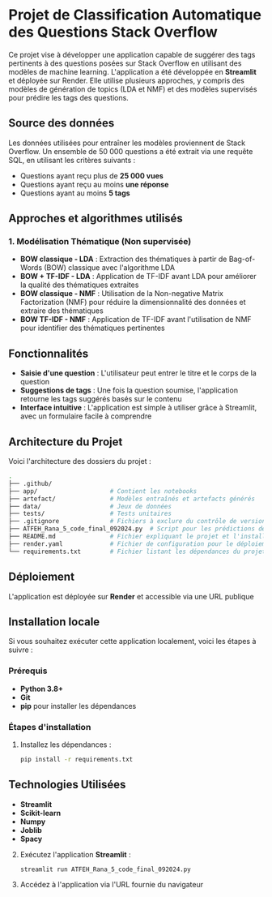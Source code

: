# Projet de Classification Automatique des Questions Stack Overflow

Ce projet vise à développer une application capable de suggérer des tags pertinents à des questions posées sur Stack Overflow en utilisant des modèles de machine learning. L'application a été développée en **Streamlit** et déployée sur Render. Elle utilise plusieurs approches, y compris des modèles de génération de topics (LDA et NMF) et des modèles supervisés pour prédire les tags des questions.

## Source des données

Les données utilisées pour entraîner les modèles proviennent de Stack Overflow. Un ensemble de 50 000 questions a été extrait via une requête SQL, en utilisant les critères suivants :

- Questions ayant reçu plus de **25 000 vues**
- Questions ayant reçu au moins **une réponse**
- Questions ayant au moins **5 tags**
  
## Approches et algorithmes utilisés

### 1. **Modélisation Thématique (Non supervisée)**

- **BOW classique - LDA** : Extraction des thématiques à partir de Bag-of-Words (BOW) classique avec l'algorithme LDA
- **BOW + TF-IDF - LDA** : Application de TF-IDF avant LDA pour améliorer la qualité des thématiques extraites
- **BOW classique - NMF** : Utilisation de la Non-negative Matrix Factorization (NMF) pour réduire la dimensionnalité des données et extraire des thématiques
- **BOW TF-IDF - NMF** : Application de TF-IDF avant l'utilisation de NMF pour identifier des thématiques pertinentes

## Fonctionnalités

- **Saisie d'une question** : L'utilisateur peut entrer le titre et le corps de la question
- **Suggestions de tags** : Une fois la question soumise, l'application retourne les tags suggérés basés sur le contenu
- **Interface intuitive** : L'application est simple à utiliser grâce à Streamlit, avec un formulaire facile à comprendre

## Architecture du Projet

Voici l'architecture des dossiers du projet :

```bash
.
├── .github/
├── app/                    # Contient les notebooks
├── artefact/               # Modèles entraînés et artefacts générés
├── data/                   # Jeux de données 
├── tests/                  # Tests unitaires 
├── .gitignore              # Fichiers à exclure du contrôle de version
├── ATFEH_Rana_5_code_final_092024.py  # Script pour les prédictions de tags
├── README.md               # Fichier expliquant le projet et l'installation
├── render.yaml             # Fichier de configuration pour le déploiement sur Render
└── requirements.txt        # Fichier listant les dépendances du projet
```

## Déploiement

L'application est déployée sur **Render** et accessible via une URL publique

## Installation locale

Si vous souhaitez exécuter cette application localement, voici les étapes à suivre :

### Prérequis

- **Python 3.8+**
- **Git**
- **pip** pour installer les dépendances

### Étapes d'installation

1. Installez les dépendances :

   ```bash
   pip install -r requirements.txt
   ```
## Technologies Utilisées

- **Streamlit** 
- **Scikit-learn** 
- **Numpy**
- **Joblib** 
- **Spacy** 

2. Exécutez l'application **Streamlit** :

   ```bash
   streamlit run ATFEH_Rana_5_code_final_092024.py
   ```

3. Accédez à l'application via l'URL fournie du navigateur

